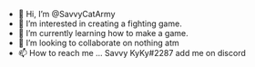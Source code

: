 - 👋 Hi, I’m @SavvyCatArmy
- 👀 I’m interested in creating a fighting game.
- 🌱 I’m currently learning how to make a game.
- 💞️ I’m looking to collaborate on nothing atm
- 📫 How to reach me ... Savvy KyKy#2287  add me on discord

<!---
SavvyCatArmy/SavvyCatArmy is a ✨ special ✨ repository because its `README.md` (this file) appears on your GitHub profile.
You can click the Preview link to take a look at your changes.
--->
